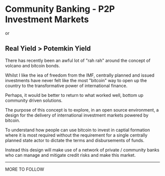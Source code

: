# Community Banking - P2P Investment Markets
or 
## Real Yield > Potemkin Yield

There has recently been an awful lot of "rah rah" around the concept of volcano and bitcoin bonds.

Whilst I like the iea of freedom from the IMF, centrally planned and issued investments have never felt like the most "bitcoin" way to open up the country to the transformative power of international finance. 

Perhaps, it would be better to return to what worked well, bottom up community driven solutions.

The purpose of this concept is to explore, in an open source environment, a design for the delivery of international investment markets powered by bitcoin. 

To understand how people can use bitcoin to invest in captial formation where it is most required without the requirement for a single centrally planned state actor to dictate the terms and disbursements of funds.

Instead this design will make use of a network of private / community banks who can manage and mitigate credit risks and make this market.

---

MORE TO FOLLOW

